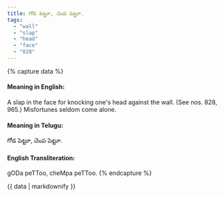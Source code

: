 ```yaml
---
title: గోడ పెట్టూ, చెంప పెట్టూ.
tags:
  - "wall"
  - "slap"
  - "head"
  - "face"
  - "828"
---
```


{% capture data %}
#### Meaning in English:
A slap in the face for knocking one's head against the wall.
(See nos. 828, 965.)
Misfortunes seldom come alone.

#### Meaning in Telugu:
గోడ పెట్టూ, చెంప పెట్టూ.

#### English Transliteration:
gODa peTToo, cheMpa peTToo.
{% endcapture %}

<div class="notice">{{ data | markdownify }}</div>

